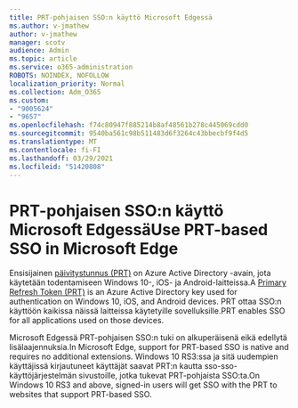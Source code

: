 ```yaml
---
title: PRT-pohjaisen SSO:n käyttö Microsoft Edgessä
ms.author: v-jmathew
author: v-jmathew
manager: scotv
audience: Admin
ms.topic: article
ms.service: o365-administration
ROBOTS: NOINDEX, NOFOLLOW
localization_priority: Normal
ms.collection: Adm_O365
ms.custom:
- "9005624"
- "9657"
ms.openlocfilehash: f74c80947f885214b8af48561b278c445069cdd0
ms.sourcegitcommit: 9540ba561c98b511483d6f3264c43bbecbf9f4d5
ms.translationtype: MT
ms.contentlocale: fi-FI
ms.lasthandoff: 03/29/2021
ms.locfileid: "51420808"
---
```

# <a name="use-prt-based-sso-in-microsoft-edge"></a><span data-ttu-id="1db6b-102">PRT-pohjaisen SSO:n käyttö Microsoft Edgessä</span><span class="sxs-lookup"><span data-stu-id="1db6b-102">Use PRT-based SSO in Microsoft Edge</span></span>

<span data-ttu-id="1db6b-103">Ensisijainen [päivitystunnus (PRT)](https://go.microsoft.com/fwlink/?linkid=2133632) on Azure Active Directory -avain, jota käytetään todentamiseen Windows 10-, iOS- ja Android-laitteissa.</span><span class="sxs-lookup"><span data-stu-id="1db6b-103">A [Primary Refresh Token (PRT)](https://go.microsoft.com/fwlink/?linkid=2133632) is an Azure Active Directory key used for authentication on Windows 10, iOS, and Android devices.</span></span> <span data-ttu-id="1db6b-104">PRT ottaa SSO:n käyttöön kaikissa näissä laitteissa käytetyille sovelluksille.</span><span class="sxs-lookup"><span data-stu-id="1db6b-104">PRT enables SSO for all applications used on those devices.</span></span>

<span data-ttu-id="1db6b-105">Microsoft Edgessä PRT-pohjaisen SSO:n tuki on alkuperäisenä eikä edellytä lisälaajennuksia.</span><span class="sxs-lookup"><span data-stu-id="1db6b-105">In Microsoft Edge, support for PRT-based SSO is native and requires no additional extensions.</span></span> <span data-ttu-id="1db6b-106">Windows 10 RS3:ssa ja sitä uudempien käyttäjissä kirjautuneet käyttäjät saavat PRT:n kautta sso-sso-käyttöjärjestelmän sivustoille, jotka tukevat PRT-pohjaista SSO:ta.</span><span class="sxs-lookup"><span data-stu-id="1db6b-106">On Windows 10 RS3 and above, signed-in users will get SSO with the PRT to websites that support PRT-based SSO.</span></span>
